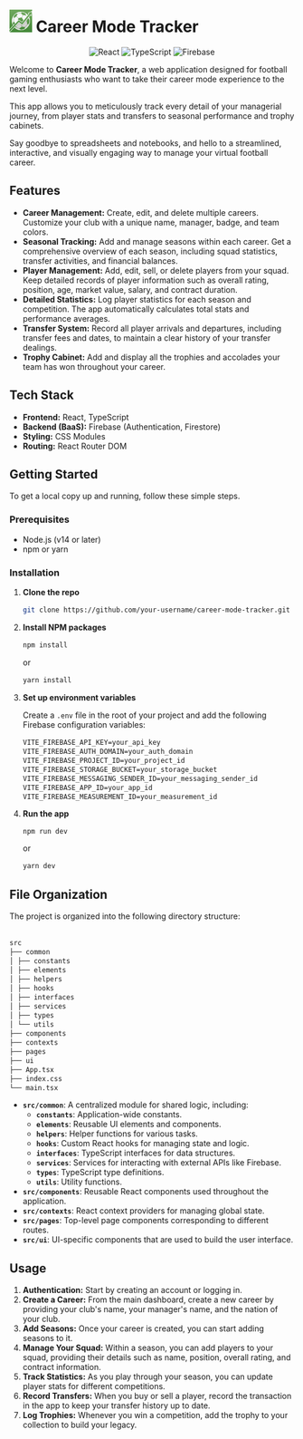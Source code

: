 # <img src="./public/Logo.png" alt="Career Mode Tracker" width="40"/> Career Mode Tracker

<p align="center">
  <img src="https://img.shields.io/badge/React-18-blue?logo=react" alt="React"/>
  <img src="https://img.shields.io/badge/TypeScript-4.9-blue?logo=typescript" alt="TypeScript"/>
  <img src="https://img.shields.io/badge/Firebase-BaaS-orange?logo=firebase" alt="Firebase"/>
</p>

Welcome to **Career Mode Tracker**, a web application designed for football gaming enthusiasts who want to take their career mode experience to the next level.

This app allows you to meticulously track every detail of your managerial journey, from player stats and transfers to seasonal performance and trophy cabinets.

Say goodbye to spreadsheets and notebooks, and hello to a streamlined, interactive, and visually engaging way to manage your virtual football career.

## Features

- **Career Management:** Create, edit, and delete multiple careers. Customize your club with a unique name, manager, badge, and team colors.
- **Seasonal Tracking:** Add and manage seasons within each career. Get a comprehensive overview of each season, including squad statistics, transfer activities, and financial balances.
- **Player Management:** Add, edit, sell, or delete players from your squad. Keep detailed records of player information such as overall rating, position, age, market value, salary, and contract duration.
- **Detailed Statistics:** Log player statistics for each season and competition. The app automatically calculates total stats and performance averages.
- **Transfer System:** Record all player arrivals and departures, including transfer fees and dates, to maintain a clear history of your transfer dealings.
- **Trophy Cabinet:** Add and display all the trophies and accolades your team has won throughout your career.

## Tech Stack

- **Frontend:** React, TypeScript
- **Backend (BaaS):** Firebase (Authentication, Firestore)
- **Styling:** CSS Modules
- **Routing:** React Router DOM

## Getting Started

To get a local copy up and running, follow these simple steps.

### Prerequisites

- Node.js (v14 or later)
- npm or yarn

### Installation

1.  **Clone the repo**
    ```sh
    git clone https://github.com/your-username/career-mode-tracker.git
    ```
2.  **Install NPM packages**
    ```sh
    npm install
    ```
    or
    ```sh
    yarn install
    ```
3.  **Set up environment variables**

    Create a `.env` file in the root of your project and add the following Firebase configuration variables:

    ```
    VITE_FIREBASE_API_KEY=your_api_key
    VITE_FIREBASE_AUTH_DOMAIN=your_auth_domain
    VITE_FIREBASE_PROJECT_ID=your_project_id
    VITE_FIREBASE_STORAGE_BUCKET=your_storage_bucket
    VITE_FIREBASE_MESSAGING_SENDER_ID=your_messaging_sender_id
    VITE_FIREBASE_APP_ID=your_app_id
    VITE_FIREBASE_MEASUREMENT_ID=your_measurement_id
    ```

4.  **Run the app**
    ```sh
    npm run dev
    ```
    or
    ```sh
    yarn dev
    ```

## File Organization

The project is organized into the following directory structure:

```

src
├── common
│ ├── constants
│ ├── elements
│ ├── helpers
│ ├── hooks
│ ├── interfaces
│ ├── services
│ ├── types
│ └── utils
├── components
├── contexts
├── pages
├── ui
├── App.tsx
├── index.css
└── main.tsx

```

- **`src/common`**: A centralized module for shared logic, including:
  - **`constants`**: Application-wide constants.
  - **`elements`**: Reusable UI elements and components.
  - **`helpers`**: Helper functions for various tasks.
  - **`hooks`**: Custom React hooks for managing state and logic.
  - **`interfaces`**: TypeScript interfaces for data structures.
  - **`services`**: Services for interacting with external APIs like Firebase.
  - **`types`**: TypeScript type definitions.
  - **`utils`**: Utility functions.
- **`src/components`**: Reusable React components used throughout the application.
- **`src/contexts`**: React context providers for managing global state.
- **`src/pages`**: Top-level page components corresponding to different routes.
- **`src/ui`**: UI-specific components that are used to build the user interface.

## Usage

1.  **Authentication:** Start by creating an account or logging in.
2.  **Create a Career:** From the main dashboard, create a new career by providing your club's name, your manager's name, and the nation of your club.
3.  **Add Seasons:** Once your career is created, you can start adding seasons to it.
4.  **Manage Your Squad:** Within a season, you can add players to your squad, providing their details such as name, position, overall rating, and contract information.
5.  **Track Statistics:** As you play through your season, you can update player stats for different competitions.
6.  **Record Transfers:** When you buy or sell a player, record the transaction in the app to keep your transfer history up to date.
7.  **Log Trophies:** Whenever you win a competition, add the trophy to your collection to build your legacy.
